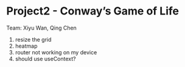 # Project2 - Conway’s Game of Life 
Team: Xiyu Wan, Qing Chen


1. resize the grid
2. heatmap
3. router not working on my device
4. should use useContext?